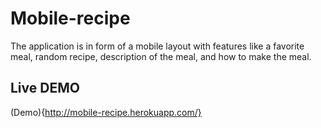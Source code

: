 # Mobile-recipe
The application is in form of a mobile layout with features like a favorite meal, random recipe, description of the meal, and how to make the meal.
## Live DEMO
(Demo){http://mobile-recipe.herokuapp.com/}

